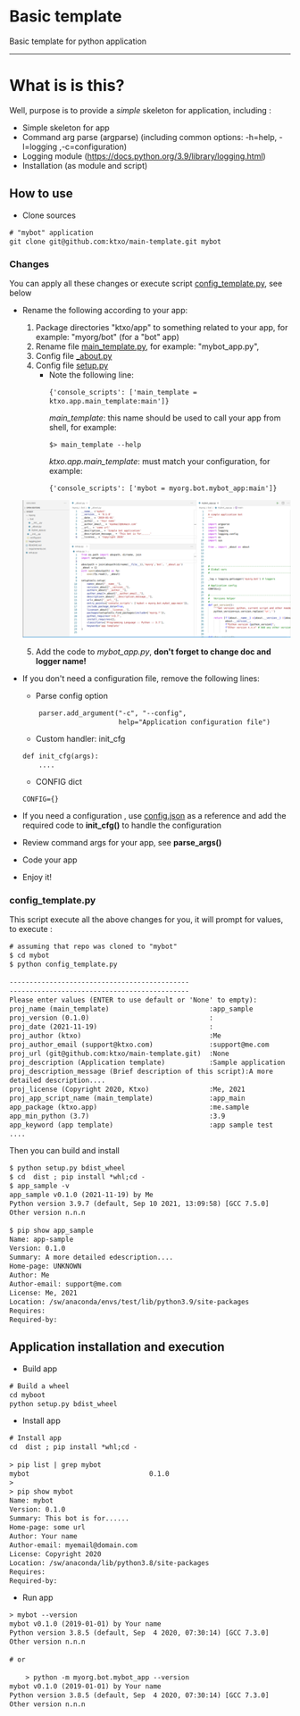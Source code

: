 
# Basic template

Basic template for python application

----

# What is is this?
Well, purpose is to provide a *simple* skeleton for application, including :

- Simple skeleton for app
- Command arg parse (argparse) (including common options: -h=help, -l=logging ,-c=configuration)
- Logging module (https://docs.python.org/3.9/library/logging.html)
- Installation (as module and script)


## How to use

- Clone sources 
```
# "mybot" application
git clone git@github.com:ktxo/main-template.git mybot
```

### Changes

You can apply all these changes or execute script [config_template.py](), see below 

- Rename the following according to your app:
    1. Package directories "ktxo/app" to something related to your app, for example: "myorg/bot" (for a "bot" app)
    2. Rename file [main_template.py](ktxo/app/main_template.py), for example: "mybot_app.py",
    3. Config file [_about.py](ktxo/app/_about.py)
    4. Config file [setup.py](setup.py)
        - Note the following line: 
          ```
          {'console_scripts': ['main_template = ktxo.app.main_template:main']}
          ```
           *main_template*: this name should be used to call your app from shell, for example:
          ```
          $> main_template --help
          ```
           *ktxo.app.main_template*: must match your configuration, for example:
           ```
          {'console_scripts': ['mybot = myorg.bot.mybot_app:main']}
          ``` 
    ![example](example.png)
  
    5. Add the code to *mybot_app.py*, **don't forget to change doc and logger name!**
    
- If you don't need a configuration file, remove the following lines:
    - Parse config option 
    ```
        parser.add_argument("-c", "--config",
                            help="Application configuration file")
    ```

    - Custom handler: init_cfg
    ```
    def init_cfg(args):
        ....
    ```
    - CONFIG dict
    ```
    CONFIG={}
    ```

- If you need a configuration , use [config.json](config.json) as a reference and add the required code to **init_cfg()** to handle the configuration
- Review command args for your app, see **parse_args()**
- Code your app
- Enjoy it!


### config_template.py

This script execute all the above changes for you, it will prompt for values, to execute :
``` 
# assuming that repo was cloned to "mybot"
$ cd mybot
$ python config_template.py

---------------------------------------------
---------------------------------------------
Please enter values (ENTER to use default or 'None' to empty):
proj_name (main_template)                         :app_sample
proj_version (0.1.0)                              :
proj_date (2021-11-19)                            :
proj_author (ktxo)                                :Me
proj_author_email (support@ktxo.com)              :support@me.com
proj_url (git@github.com:ktxo/main-template.git)  :None
proj_description (Application template)           :Sample application
proj_description_message (Brief description of this script):A more detailed description....
proj_license (Copyright 2020, Ktxo)               :Me, 2021
proj_app_script_name (main_template)              :app_main
app_package (ktxo.app)                            :me.sample
app_min_python (3.7)                              :3.9
app_keyword (app template)                        :app sample test
....
```
Then you can build and  install
``` 
$ python setup.py bdist_wheel
$ cd  dist ; pip install *whl;cd -
$ app_sample -v
app_sample v0.1.0 (2021-11-19) by Me
Python version 3.9.7 (default, Sep 10 2021, 13:09:58) [GCC 7.5.0]
Other version n.n.n

$ pip show app_sample
Name: app-sample
Version: 0.1.0
Summary: A more detailed edescription....
Home-page: UNKNOWN
Author: Me
Author-email: support@me.com
License: Me, 2021
Location: /sw/anaconda/envs/test/lib/python3.9/site-packages
Requires: 
Required-by: 
``` 

## Application installation and execution

- Build app 
``` 
# Build a wheel
cd myboot
python setup.py bdist_wheel
``` 
- Install app
``` 
# Install app
cd  dist ; pip install *whl;cd -

> pip list | grep mybot 
mybot                              0.1.0
> 
> pip show mybot
Name: mybot
Version: 0.1.0
Summary: This bot is for......
Home-page: some url
Author: Your name
Author-email: myemail@domain.com
License: Copyright 2020
Location: /sw/anaconda/lib/python3.8/site-packages
Requires: 
Required-by: 
```

- Run app
```
> mybot --version
mybot v0.1.0 (2019-01-01) by Your name
Python version 3.8.5 (default, Sep  4 2020, 07:30:14) [GCC 7.3.0]
Other version n.n.n

# or

    > python -m myorg.bot.mybot_app --version
mybot v0.1.0 (2019-01-01) by Your name
Python version 3.8.5 (default, Sep  4 2020, 07:30:14) [GCC 7.3.0]
Other version n.n.n

```